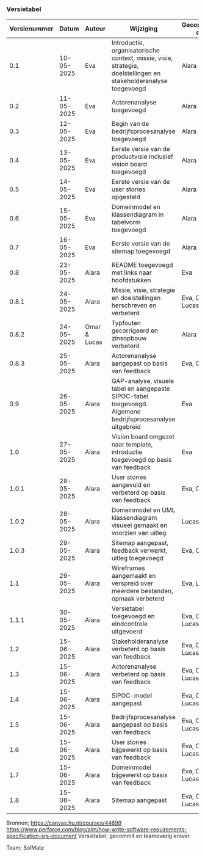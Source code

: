 ### Versietabel

| Versienummer | Datum       | Auteur | Wijziging                                                                                      | Gecontroleerd door      |
|--------------|-------------|--------|------------------------------------------------------------------------------------------------|------------------------|
| 0.1          | 10-05-2025  | Eva    | Introductie, organisatorische context, missie, visie, strategie, doelstellingen en stakeholderanalyse toegevoegd | Alara                  |
| 0.2          | 11-05-2025  | Eva    | Actorenanalyse toegevoegd                                                                     | Alara                  |
| 0.3          | 12-05-2025  | Eva    | Begin van de bedrijfsprocesanalyse toegevoegd                                                 | Alara                  |
| 0.4          | 13-05-2025  | Eva    | Eerste versie van de productvisie inclusief vision board toegevoegd                           | Alara                  |
| 0.5          | 14-05-2025  | Eva    | Eerste versie van de user stories opgesteld                                                  | Alara                  |
| 0.6          | 15-05-2025  | Eva    | Domeinmodel en klassendiagram in tabelvorm toegevoegd                                        | Alara                  |
| 0.7          | 16-05-2025  | Eva    | Eerste versie van de sitemap toegevoegd                                                      | Alara                  |
| 0.8          | 23-05-2025  | Alara  | README toegevoegd met links naar hoofdstukken                                                | Eva                    |
| 0.8.1        | 24-05-2025  | Alara  | Missie, visie, strategie en doelstellingen herschreven en verbeterd                         | Eva, Omar, Lucas       |
| 0.8.2        | 24-05-2025  | Omar & Lucas | Typfouten gecorrigeerd en zinsopbouw verbeterd                                             | Alara                  |
| 0.8.3        | 25-05-2025  | Alara  | Actorenanalyse aangepast op basis van feedback                                              | Eva, Omar              |
| 0.9          | 26-05-2025  | Alara  | GAP-analyse, visuele tabel en aangepaste SIPOC-tabel toegevoegd. Algemene bedrijfsprocesanalyse uitgebreid | Eva                    |
| 1.0          | 27-05-2025  | Alara  | Vision board omgezet naar template, introductie toegevoegd op basis van feedback            | Eva                    |
| 1.0.1        | 28-05-2025  | Alara  | User stories aangevuld en verbeterd op basis van feedback                                  | Eva, Omar              |
| 1.0.2        | 28-05-2025  | Alara  | Domeinmodel en UML klassendiagram visueel gemaakt en voorzien van uitleg                    | Lucas                  |
| 1.0.3        | 29-05-2025  | Alara  | Sitemap aangepast, feedback verwerkt, uitleg toegevoegd                                    | Eva, Omar              |
| 1.1          | 29-05-2025  | Alara  | Wireframes aangemaakt en verspreid over meerdere bestanden, opmaak verbeterd               | Eva, Lucas             |
| 1.1.1        | 30-05-2025  | Alara  | Versietabel toegevoegd en eindcontrole uitgevoerd                                         | Eva, Omar, Lucas       |
| 1.2          | 15-06-2025  | Alara  | Stakeholderanalyse verbeterd op basis van feedback                                         | Eva, Omar, Lucas       |
| 1.3          | 15-06-2025  | Alara  | Actorenanalyse verbeterd op basis van feedback                                             | Eva, Omar, Lucas       |
| 1.4          | 15-06-2025  | Alara  | SIPOC-model aangepast                                                                       | Eva, Omar, Lucas       |
| 1.5          | 15-06-2025  | Alara  | Bedrijfsprocesanalyse aangepast op basis van feedback                                      | Eva, Omar, Lucas       |
| 1.6          | 15-06-2025  | Alara  | User stories bijgewerkt op basis van feedback                                              | Eva, Omar, Lucas       |
| 1.7          | 15-06-2025  | Alara  | Domeinmodel bijgewerkt op basis van feedback                                               | Eva, Omar, Lucas       |
| 1.8          | 15-06-2025  | Alara  | Sitemap aangepast                                                 | Eva, Omar, Lucas       |


Bronnen; https://canvas.hu.nl/courses/44699
https://www.perforce.com/blog/alm/how-write-software-requirements-specification-srs-document
Versietabel; gecommit en teamoverlg erover.

Team;  SolMate 
